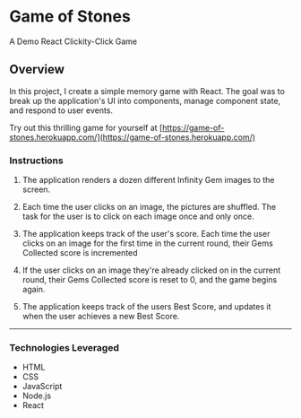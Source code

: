 # Game of Stones
A Demo React Clickity-Click Game

## Overview

In this project, I create a simple memory game with React. The goal was to break up the application's UI into components, manage component state, and respond to user events.

Try out this thrilling game for yourself at [https://game-of-stones.herokuapp.com/](https://game-of-stones.herokuapp.com/)

### Instructions

1. The application renders a dozen different Infinity Gem images to the screen. 

2. Each time the user clicks on an image, the pictures are shuffled. The task for the user is to click on each image once and only once. 

3. The application keeps track of the user's score. Each time the user clicks on an image for the first time in the current round, their Gems Collected score is incremented

4. If the user clicks on an image they're already clicked on in the current round, their Gems Collected score is reset to 0, and the game begins again.

5. The application keeps track of the users Best Score, and updates it when the user achieves a new Best Score.

- - -

### Technologies Leveraged

* HTML
* CSS
* JavaScript
* Node.js
* React